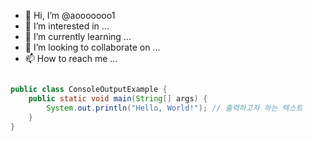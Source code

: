 - 👋 Hi, I’m @aooooooo1
- 👀 I’m interested in ...
- 🌱 I’m currently learning ...
- 💞️ I’m looking to collaborate on ...
- 📫 How to reach me ...
```java

public class ConsoleOutputExample {
    public static void main(String[] args) {
        System.out.println("Hello, World!"); // 출력하고자 하는 텍스트
    }
}

```
<!---
aooooooo1/aooooooo1 is a ✨ special ✨ repository because its `README.md` (this file) appears on your GitHub profile.
You can click the Preview link to take a look at your changes.
--->
